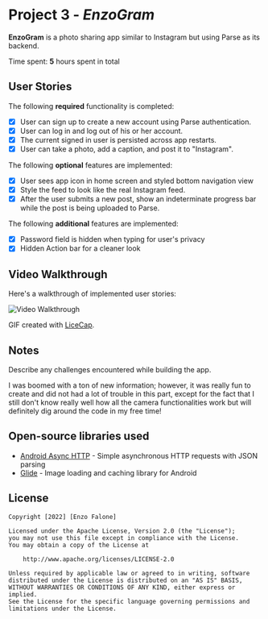 # Project 3 - *EnzoGram*

**EnzoGram** is a photo sharing app similar to Instagram but using Parse as its backend.

Time spent: **5** hours spent in total

## User Stories

The following **required** functionality is completed:

- [x] User can sign up to create a new account using Parse authentication.
- [x] User can log in and log out of his or her account.
- [x] The current signed in user is persisted across app restarts.
- [x] User can take a photo, add a caption, and post it to "Instagram".

The following **optional** features are implemented:

- [x] User sees app icon in home screen and styled bottom navigation view
- [x] Style the feed to look like the real Instagram feed.
- [x] After the user submits a new post, show an indeterminate progress bar while the post is being uploaded to Parse.

The following **additional** features are implemented:

- [x] Password field is hidden when typing for user's privacy
- [x] Hidden Action bar for a cleaner look

## Video Walkthrough

Here's a walkthrough of implemented user stories:

<img src='https://github.com/enzofalone/EnzoGram/blob/main/enzogrampreview.gif' title='Video Walkthrough' width='' alt='Video Walkthrough' />

GIF created with [LiceCap](http://www.cockos.com/licecap/).

## Notes

Describe any challenges encountered while building the app.

I was boomed with a ton of new information; however, it was really fun to create and did not had a lot of trouble in this part, except for the fact that I still don't know really well how all the camera functionalities work but will definitely dig around the code in my free time!

## Open-source libraries used

- [Android Async HTTP](https://github.com/codepath/CPAsyncHttpClient) - Simple asynchronous HTTP requests with JSON parsing
- [Glide](https://github.com/bumptech/glide) - Image loading and caching library for Android

## License

    Copyright [2022] [Enzo Falone]

    Licensed under the Apache License, Version 2.0 (the "License");
    you may not use this file except in compliance with the License.
    You may obtain a copy of the License at

        http://www.apache.org/licenses/LICENSE-2.0

    Unless required by applicable law or agreed to in writing, software
    distributed under the License is distributed on an "AS IS" BASIS,
    WITHOUT WARRANTIES OR CONDITIONS OF ANY KIND, either express or implied.
    See the License for the specific language governing permissions and
    limitations under the License.

